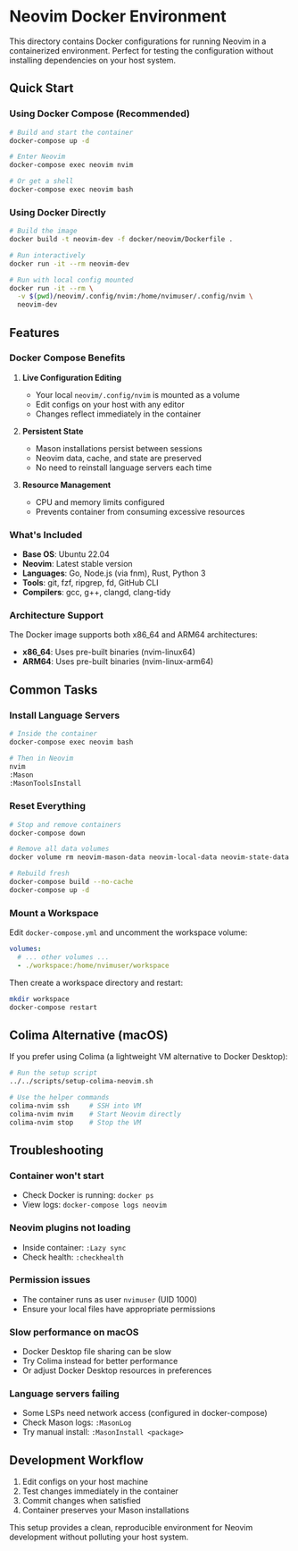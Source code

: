 # Neovim Docker Environment

This directory contains Docker configurations for running Neovim in a containerized environment. Perfect for testing the configuration without installing dependencies on your host system.

## Quick Start

### Using Docker Compose (Recommended)

```bash
# Build and start the container
docker-compose up -d

# Enter Neovim
docker-compose exec neovim nvim

# Or get a shell
docker-compose exec neovim bash
```

### Using Docker Directly

```bash
# Build the image
docker build -t neovim-dev -f docker/neovim/Dockerfile .

# Run interactively
docker run -it --rm neovim-dev

# Run with local config mounted
docker run -it --rm \
  -v $(pwd)/neovim/.config/nvim:/home/nvimuser/.config/nvim \
  neovim-dev
```

## Features

### Docker Compose Benefits

1. **Live Configuration Editing**
   - Your local `neovim/.config/nvim` is mounted as a volume
   - Edit configs on your host with any editor
   - Changes reflect immediately in the container

2. **Persistent State**
   - Mason installations persist between sessions
   - Neovim data, cache, and state are preserved
   - No need to reinstall language servers each time

3. **Resource Management**
   - CPU and memory limits configured
   - Prevents container from consuming excessive resources

### What's Included

- **Base OS**: Ubuntu 22.04
- **Neovim**: Latest stable version
- **Languages**: Go, Node.js (via fnm), Rust, Python 3
- **Tools**: git, fzf, ripgrep, fd, GitHub CLI
- **Compilers**: gcc, g++, clangd, clang-tidy

### Architecture Support

The Docker image supports both x86_64 and ARM64 architectures:
- **x86_64**: Uses pre-built binaries (nvim-linux64)
- **ARM64**: Uses pre-built binaries (nvim-linux-arm64)

## Common Tasks

### Install Language Servers

```bash
# Inside the container
docker-compose exec neovim bash

# Then in Neovim
nvim
:Mason
:MasonToolsInstall
```

### Reset Everything

```bash
# Stop and remove containers
docker-compose down

# Remove all data volumes
docker volume rm neovim-mason-data neovim-local-data neovim-state-data neovim-cache-data

# Rebuild fresh
docker-compose build --no-cache
docker-compose up -d
```

### Mount a Workspace

Edit `docker-compose.yml` and uncomment the workspace volume:

```yaml
volumes:
  # ... other volumes ...
  - ./workspace:/home/nvimuser/workspace
```

Then create a workspace directory and restart:

```bash
mkdir workspace
docker-compose restart
```

## Colima Alternative (macOS)

If you prefer using Colima (a lightweight VM alternative to Docker Desktop):

```bash
# Run the setup script
../../scripts/setup-colima-neovim.sh

# Use the helper commands
colima-nvim ssh     # SSH into VM
colima-nvim nvim    # Start Neovim directly
colima-nvim stop    # Stop the VM
```

## Troubleshooting

### Container won't start
- Check Docker is running: `docker ps`
- View logs: `docker-compose logs neovim`

### Neovim plugins not loading
- Inside container: `:Lazy sync`
- Check health: `:checkhealth`

### Permission issues
- The container runs as user `nvimuser` (UID 1000)
- Ensure your local files have appropriate permissions

### Slow performance on macOS
- Docker Desktop file sharing can be slow
- Try Colima instead for better performance
- Or adjust Docker Desktop resources in preferences

### Language servers failing
- Some LSPs need network access (configured in docker-compose)
- Check Mason logs: `:MasonLog`
- Try manual install: `:MasonInstall <package>`

## Development Workflow

1. Edit configs on your host machine
2. Test changes immediately in the container
3. Commit changes when satisfied
4. Container preserves your Mason installations

This setup provides a clean, reproducible environment for Neovim development without polluting your host system.